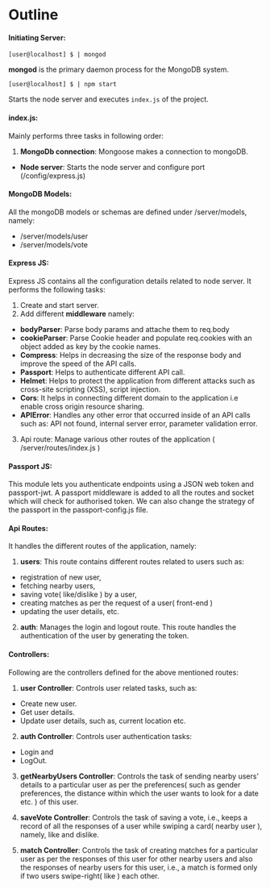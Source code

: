 # Outline

#### Initiating Server:
```
[user@localhost] $ | mongod
```
**mongod** is the primary daemon process for the MongoDB system.

```
[user@localhost] $ | npm start
```
Starts the node server and executes ```index.js``` of the project.

#### index.js:

Mainly performs three tasks in following order:

1. **MongoDb connection**: Mongoose makes a connection to mongoDB.
- **Node server**: Starts the node server and configure port (/config/express.js)


#### MongoDB Models:

All the mongoDB models or schemas are defined under /server/models, namely:
* /server/models/user
* /server/models/vote

#### Express JS:

Express JS contains all the configuration details related to node server. It performs the following tasks:

1. Create and start server.
2. Add different **middleware** namely:
* **bodyParser**: Parse body params and attache them to req.body
* **cookieParser**: Parse Cookie header and populate req.cookies with an object added as key by the cookie names.
* **Compress**: Helps in decreasing the size of the response body and improve the speed of 	the API calls.
* **Passport**: Helps to authenticate different API call.
* **Helmet**: Helps to protect the application from different attacks such as cross-site scripting (XSS), script injection.
* **Cors**: It helps in connecting different domain to the application i.e enable cross origin resource sharing.
* **APIError**: Handles any other error that occurred inside of an API calls such as:
API not found, internal server error, parameter validation error.

3. Api route: Manage various other routes of the application ( /server/routes/index.js )

#### Passport JS:

This module lets you authenticate endpoints using a JSON web token and passport-jwt. A passport middleware is added to all the routes and socket which will check for authorised token. We can also change the strategy of the passport in the passport-config.js file.

#### Api Routes:

It handles the different routes of the application, namely:

1. **users**: This route contains different routes related to users such as:
  - registration of new user,
  - fetching nearby users,
  - saving vote( like/dislike ) by a user,
  - creating matches as per the request of a user( front-end )
  - updating the user details, etc.

2. **auth**: Manages the login and logout route. This route handles the authentication of the user by 		generating the token.

#### Controllers:

Following are the controllers defined for the above mentioned routes:

1. **user Controller**:
Controls user related tasks, such as:
  - Create new user.
  - Get user details.
  - Update user details, such as, current location etc.

2. **auth Controller**:
Controls user authentication tasks:
  - Login and
  - LogOut.

3. **getNearbyUsers Controller**:
Controls the task of sending nearby users’ details to a particular user as per the preferences( such as gender preferences, the distance within which the user wants to look for a date etc. ) of this user.

4. **saveVote Controller**:
Controls the task of saving a vote, i.e., keeps a record of all the responses of a user while swiping a card( nearby user ), namely, like and dislike.

5. **match Controller**:
Controls the task of creating matches for a particular user as per the responses of this user for other nearby users and also the responses of nearby users for this user, i.e., a match is formed only if two users swipe-right( like ) each other.
